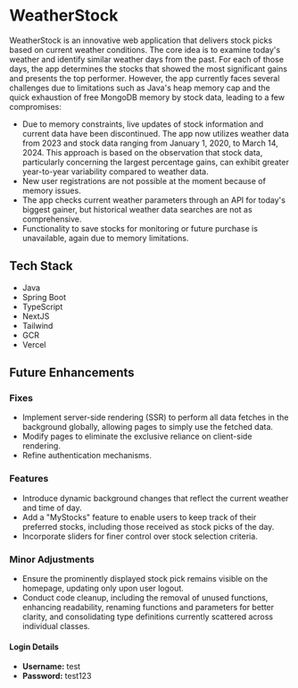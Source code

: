 # WeatherStock

WeatherStock is an innovative web application that delivers stock picks based on current weather conditions. The core idea is to examine today's weather and identify similar weather days from the past. For each of those days, the app determines the stocks that showed the most significant gains and presents the top performer. However, the app currently faces several challenges due to limitations such as Java's heap memory cap and the quick exhaustion of free MongoDB memory by stock data, leading to a few compromises:

- Due to memory constraints, live updates of stock information and current data have been discontinued. The app now utilizes weather data from 2023 and stock data ranging from January 1, 2020, to March 14, 2024. This approach is based on the observation that stock data, particularly concerning the largest percentage gains, can exhibit greater year-to-year variability compared to weather data.
- New user registrations are not possible at the moment because of memory issues.
- The app checks current weather parameters through an API for today's biggest gainer, but historical weather data searches are not as comprehensive.
- Functionality to save stocks for monitoring or future purchase is unavailable, again due to memory limitations.

## Tech Stack
- Java
- Spring Boot
- TypeScript
- NextJS
- Tailwind
- GCR
- Vercel

## Future Enhancements
### Fixes
- Implement server-side rendering (SSR) to perform all data fetches in the background globally, allowing pages to simply use the fetched data.
- Modify pages to eliminate the exclusive reliance on client-side rendering.
- Refine authentication mechanisms.

### Features
- Introduce dynamic background changes that reflect the current weather and time of day.
- Add a "MyStocks" feature to enable users to keep track of their preferred stocks, including those received as stock picks of the day.
- Incorporate sliders for finer control over stock selection criteria.

### Minor Adjustments
- Ensure the prominently displayed stock pick remains visible on the homepage, updating only upon user logout.
- Conduct code cleanup, including the removal of unused functions, enhancing readability, renaming functions and parameters for better clarity, and consolidating type definitions currently scattered across individual classes.

#### Login Details
- **Username:** test
- **Password:** test123
